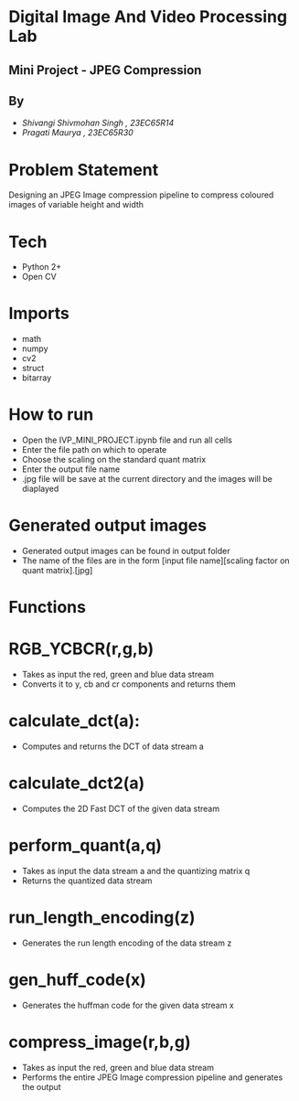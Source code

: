 
# Digital Image And Video Processing Lab
## Mini Project - JPEG Compression

## By
- _Shivangi Shivmohan Singh , 23EC65R14_
- _Pragati Maurya , 23EC65R30_

# Problem Statement 
Designing an JPEG Image compression pipeline to compress coloured images of variable 
height and width

# Tech

- Python 2+
- Open CV 

# Imports
- math
- numpy
- cv2
- struct 
- bitarray

# How to run
- Open the IVP_MINI_PROJECT.ipynb file and run all cells
- Enter the file path on which to operate
- Choose the scaling on the standard quant matrix
- Enter the output file name
-  .jpg file will be save at the current directory and the images will be diaplayed

# Generated output images
- Generated output images can be found in output folder
- The name of the files are in the form [input file name][scaling factor on quant matrix].[jpg]

# Functions

# RGB_YCBCR(r,g,b)
- Takes as input the red, green and blue data stream
- Converts it to y, cb and cr components and returns them

# calculate_dct(a):
- Computes and returns the DCT of data stream a

# calculate_dct2(a)
- Computes the 2D Fast DCT of the given data stream

# perform_quant(a,q)
- Takes as input the data stream a and the quantizing matrix q
- Returns the quantized data stream

# run_length_encoding(z)
- Generates the run length encoding of the data stream z

# gen_huff_code(x)
- Generates the huffman code for the given data stream x

# compress_image(r,b,g)
- Takes as input the red, green and blue data stream
- Performs the entire JPEG Image compression pipeline and generates the output






